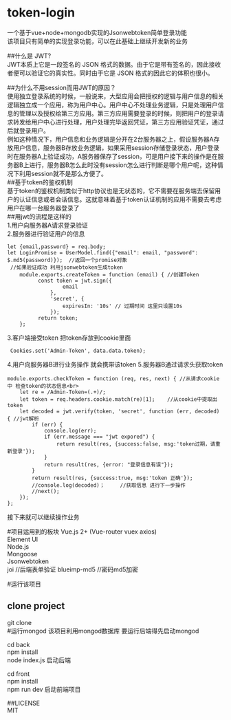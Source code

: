 # token-login
  一个基于vue+node+mongodb实现的Jsonwebtoken简单登录功能<br>
  该项目只有简单的实现登录功能，可以在此基础上继续开发新的业务<br>


##什么是 JWT?<br>
    JWT本质上它是一段签名的 JSON 格式的数据。由于它是带有签名的，因此接收者便可以验证它的真实性。同时由于它是 JSON 格式的因此它的体积也很小。<br>

##为什么不用session而用JWT的原因？<br>
  使用独立登录系统的时候，一般说来，大型应用会把授权的逻辑与用户信息的相关逻辑独立成一个应用，称为用户中心。用户中心不处理业务逻辑，只是处理用户信息的管理以及授权给第三方应用。第三方应用需要登录的时候，则把用户的登录请求转发给用户中心进行处理，用户处理完毕返回凭证，第三方应用验证凭证，通过后就登录用户。<br>
例如这种情况下，用户信息和业务逻辑是分开在2台服务器之上，假设服务器A存放用户信息，服务器B存放业务逻辑，如果采用session存储登录状态，用户登录时在服务器A上验证成功，A服务器保存了session，可是用户接下来的操作是在服务器B上进行，服务器B怎么此时没有session怎么进行判断是哪个用户呢，这种情况下利用session就不是那么方便了。<br>
##基于token的鉴权机制<br>
  基于token的鉴权机制类似于http协议也是无状态的，它不需要在服务端去保留用户的认证信息或者会话信息。这就意味着基于token认证机制的应用不需要去考虑用户在哪一台服务器登录了<br>
##用jwt的流程是这样的<br>
  1.用户向服务器A请求登录验证<br>
  2.服务器进行验证用户的信息<br>
```
let {email,password} = req.body;
let LoginPromise = UserModel.find({"email": email, "password": $.md5(password)});  //返回一个promise对象
 //如果验证成功 利用jsonwebtoken生成token
    module.exports.createToken = function (email) { //创建Token
          const token = jwt.sign({
                  email
              },
              'secret', {
                  expiresIn: '10s' // 过期时间 这里只设置10s
              });
          return token;
    };
```
3.客户端接受token 把token存放到cookie里面
```
 Cookies.set('Admin-Token', data.data.token);
```
 
4.用户向服务器B进行业务操作 就会携带该token
5.服务器B通过请求头获取token
```
module.exports.checkToken = function (req, res, next) { //从请求cookie中 检查token的状态信息<br>
    let re = /Admin-Token=(.+)/;
    let token = req.headers.cookie.match(re)[1];    //从cookie中提取出token
    let decoded = jwt.verify(token, 'secret', function (err, decoded) { //jwt解析
        if (err) {
            console.log(err);
            if (err.message === "jwt expored") {
                return result(res, {success:false, msg:'token过期，请重新登录'});
            }
            return result(res, {error: "登录信息有误"});
        }
        return result(res, {success:true, msg:'token 正确'});
        //console.log(decoded)；     //获取信息 进行下一步操作
        //next();
    });
};
```
接下来就可以继续操作业务

#项目运用到的板块
Vue.js 2+ (Vue-router vuex axios)<br>
Element UI<br>
Node.js <br>
Mongoose<br>
Jsonwebtoken<br>
joi		//后端表单验证
blueimp-md5	//密码md5加密






#运行该项目<br>
## clone project<br>
git clone<br>
#运行mongod 该项目利用mongod数据库 要运行后端得先启动mongod<br>

cd back<br>
npm install<br>
node index.js 启动后端<br>

cd front<br>
npm install <br>
npm run dev 启动前端项目<br>




##LICENSE<br>
MIT<br>































